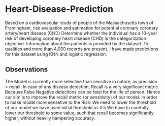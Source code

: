# Heart-Disease-Prediction
Based on a cardiovascular study of people of the Massachusetts town of Framingham, risk evaluation and estimation for potential coronary coronary artery/heart disease (CHD)
Determine whether the individual has a 10-year risk of developing coronary heart disease (CHD) is the categorization objective. Information about the patients is provided by the dataset. 15 qualities and more than 4,000 records are present.
I have made predictions for this dataset using KNN and logistic regression.

## Observations
The Model is currently more selective than sensitive in nature, as precision > recall.
In case of any disease detection, Recall is a very significant metric.
Because False Negative detections can be fatal for the life of person.
Hence our aim is to improve the recall metric (or sensitivity) of our model.
In order to make model more sensetive to the Risk:
We need to lower the threshold of our model
we have used initial threshold as 0.5
We have to carefully lower our threshold to some value, such that recall becomes significantly higher, without heavily hampering accuracy.
